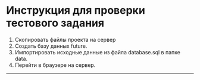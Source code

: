 # Инструкция для проверки тестового задания

1. Скопировать файлы проекта на сервер
2. Создать базу данных future.
3. Импортировать исходные данные из файла database.sql в папке data.
4. Перейти в браузере на сервер.

---

